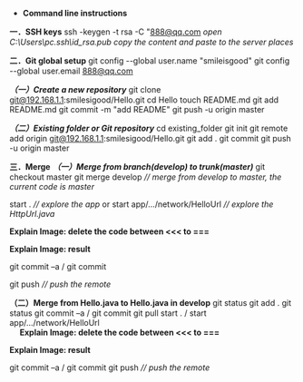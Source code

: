  - **Command line instructions**

**一．SSH keys**
ssh -keygen -t rsa -C "888@qq.com
*open C:\Users\pc\.ssh\id_rsa.pub*
*copy the content and paste to the server places*

**二．Git global setup**
git config --global user.name "smileisgood"
git config --global user.email 888@qq.com

***（一）Create a new repository***
git clone git@192.168.1.1:smilesigood/Hello.git
cd Hello
touch README.md
git add README.md
git commit -m "add README"
git push -u origin master

***（二）Existing folder or Git repository***
cd existing_folder
git init
git remote add origin git@192.168.1.1:smilesigood/Hello.git
git add .
git commit
git push -u origin master

**三．Merge**
***（一）Merge from branch(develop) to trunk(master)***
git checkout master
git merge develop *// merge from develop to master, the current code is master*
 
start . *// explore the app*
or start app/.../network/HelloUrl 			*// explore the HttpUrl.java*
 
**Explain Image: delete the code between <<< to ===**
 
**Explain Image: result**
 
git commit –a / git commit
  
git push *// push the remote*

**（二）Merge from Hello.java to Hello.java in develop**
git status
git add .
git status
git commit –a / git commit
git pull
start . / start app/.../network/HelloUrl 			
 
**Explain Image: delete the code between <<< to ===**
 
**Explain Image: result**
 
git commit –a / git commit
git push *// push the remote*
